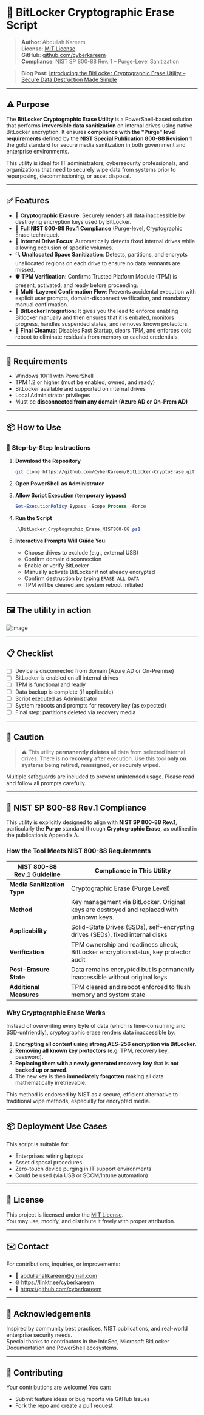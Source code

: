 
# 🔐 BitLocker Cryptographic Erase Script

> **Author**: Abdullah Kareem  
> **License**: [MIT License](./LICENSE)  
> **GitHub**: [github.com/cyberkareem](https://github.com/cyberkareem)  
> **Compliance**: NIST SP 800-88 Rev. 1 – Purge-Level Sanitization

> **Blog Post:** [Introducing the BitLocker Cryptographic Erase Utility – Secure Data Destruction Made Simple](https://medium.com/@cyberkareem/introducing-the-bitlocker-cryptographic-erase-utility-secure-data-destruction-made-simple-1955b830e1aa)

---

## ⚠️ Purpose

The **BitLocker Cryptographic Erase Utility** is a PowerShell-based solution that performs **irreversible data sanitization** on internal drives using native BitLocker encryption. It ensures **compliance with the "Purge" level requirements** defined by the **NIST Special Publication 800-88 Revision 1** the gold standard for secure media sanitization in both government and enterprise environments.

This utility is ideal for IT administrators, cybersecurity professionals, and organizations that need to securely wipe data from systems prior to repurposing, decommissioning, or asset disposal.

---

## ✅ Features

- 🔐 **Cryptographic Erasure**: Securely renders all data inaccessible by destroying encryption keys used by BitLocker.
- 🧩 **Full NIST 800-88 Rev.1 Compliance** (Purge-level, Cryptographic Erase technique).
- 💾 **Internal Drive Focus**: Automatically detects fixed internal drives while allowing exclusion of specific volumes.
- 🔍 **Unallocated Space Sanitization**: Detects, partitions, and encrypts unallocated regions on each drive to ensure no data remnants are missed.
- 🛡 **TPM Verification**: Confirms Trusted Platform Module (TPM) is present, activated, and ready before proceeding.
- 🧠 **Multi-Layered Confirmation Flow**: Prevents accidental execution with explicit user prompts, domain-disconnect verification, and mandatory manual confirmation.
- 🔄 **BitLocker Integration**: It gives you the lead to enforce enabling Bitlocker manually and then ensures that it is enbaled, monitors progress, handles suspended states, and removes known protectors.
- 🔧 **Final Cleanup**: Disables Fast Startup, clears TPM, and enforces cold reboot to eliminate residuals from memory or cached credentials.

---

## 📌 Requirements

- Windows 10/11 with PowerShell
- TPM 1.2 or higher (must be enabled, owned, and ready)
- BitLocker available and supported on internal drives
- Local Administrator privileges
- Must be **disconnected from any domain (Azure AD or On-Prem AD)**

---

## 📦 How to Use

### 🔁 Step-by-Step Instructions

1. **Download the Repository**
   ```bash
   git clone https://github.com/CyberKareem/BitLocker-CryptoErase.git
   ```

2. **Open PowerShell as Administrator**

3. **Allow Script Execution (temporary bypass)**
   ```powershell
   Set-ExecutionPolicy Bypass -Scope Process -Force
   ```

4. **Run the Script**
   ```powershell
   .\BitLocker_Cryptographic_Erase_NIST800-88.ps1
   ```

5. **Interactive Prompts Will Guide You**:
   - Choose drives to exclude (e.g., external USB)
   - Confirm domain disconnection
   - Enable or verify BitLocker
   - Manually activate BitLocker if not already encrypted
   - Confirm destruction by typing `ERASE ALL DATA`
   - TPM will be cleared and system reboot initiated

---

## 🖼 The utility in action

![image](https://github.com/user-attachments/assets/ec6e8a54-42e5-47a8-8380-fd257f3d8c03)

---

## 📋 Checklist

- [ ] Device is disconnected from domain (Azure AD or On-Premise)
- [ ] BitLocker is enabled on all internal drives
- [ ] TPM is functional and ready
- [ ] Data backup is complete (if applicable)
- [ ] Script executed as Administrator
- [ ] System reboots and prompts for recovery key (as expected)
- [ ] Final step: partitions deleted via recovery media

---

## 🚨 Caution

> ⚠️ This utility **permanently deletes** all data from selected internal drives. There is **no recovery** after execution. Use this tool **only on systems being retired, reassigned, or securely wiped**.

Multiple safeguards are included to prevent unintended usage. Please read and follow all prompts carefully.

---

## 📜 NIST SP 800-88 Rev.1 Compliance

This utility is explicitly designed to align with **NIST SP 800-88 Rev.1**, particularly the **Purge** standard through **Cryptographic Erase**, as outlined in the publication’s Appendix A.

### How the Tool Meets NIST 800-88 Requirements

| NIST 800-88 Rev.1 Guideline | Compliance in This Utility |
|-----------------------------|-----------------------------|
| **Media Sanitization Type** | Cryptographic Erase (Purge Level) |
| **Method**                  | Key management via BitLocker. Original keys are destroyed and replaced with unknown keys. |
| **Applicability**           | Solid-State Drives (SSDs), self-encrypting drives (SEDs), fixed internal disks |
| **Verification** | TPM ownership and readiness check, BitLocker encryption status, key protector audit |
| **Post-Erasure State** | Data remains encrypted but is permanently inaccessible without original keys |
| **Additional Measures** | TPM cleared and reboot enforced to flush memory and system state |

### Why Cryptographic Erase Works

Instead of overwriting every byte of data (which is time-consuming and SSD-unfriendly), cryptographic erase renders data inaccessible by:

1. **Encrypting all content using strong AES-256 encryption via BitLocker.**
2. **Removing all known key protectors** (e.g. TPM, recovery key, password).
3. **Replacing them with a newly generated recovery key** that is **not backed up or saved**.
4. The new key is then **immediately forgotten** making all data mathematically irretrievable.

This method is endorsed by NIST as a secure, efficient alternative to traditional wipe methods, especially for encrypted media.

---

## 📦 Deployment Use Cases

This script is suitable for:

- Enterprises retiring laptops
- Asset disposal procedures
- Zero-touch device purging in IT support environments
- Could be used (via USB or SCCM/Intune automation)

---

## 🧾 License

This project is licensed under the [MIT License](./LICENSE).  
You may use, modify, and distribute it freely with proper attribution.

---

## ✉️ Contact

For contributions, inquiries, or improvements:

- 📧 abdullahalikareem@gmail.com  
- 🌐 https://linktr.ee/cyberkareem  
- 🔗 https://github.com/cyberkareem

---

## 🙏 Acknowledgements

Inspired by community best practices, NIST publications, and real-world enterprise security needs.  
Special thanks to contributors in the InfoSec, Microsoft BitLocker Documentation and PowerShell ecosystems.

---

## 🤝 Contributing

Your contributions are welcome! You can:  
- Submit feature ideas or bug reports via GitHub Issues  
- Fork the repo and create a pull request  
